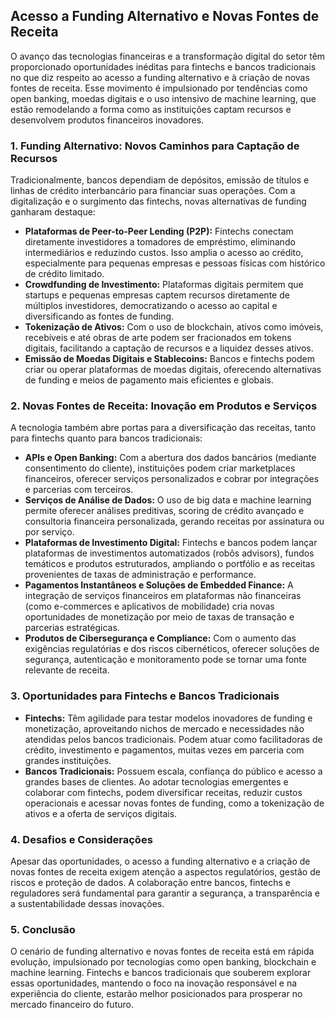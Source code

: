 ## Acesso a Funding Alternativo e Novas Fontes de Receita

O avanço das tecnologias financeiras e a transformação digital do setor têm proporcionado oportunidades inéditas para fintechs e bancos tradicionais no que diz respeito ao acesso a funding alternativo e à criação de novas fontes de receita. Esse movimento é impulsionado por tendências como open banking, moedas digitais e o uso intensivo de machine learning, que estão remodelando a forma como as instituições captam recursos e desenvolvem produtos financeiros inovadores.

### 1. Funding Alternativo: Novos Caminhos para Captação de Recursos

Tradicionalmente, bancos dependiam de depósitos, emissão de títulos e linhas de crédito interbancário para financiar suas operações. Com a digitalização e o surgimento das fintechs, novas alternativas de funding ganharam destaque:

- **Plataformas de Peer-to-Peer Lending (P2P):** Fintechs conectam diretamente investidores a tomadores de empréstimo, eliminando intermediários e reduzindo custos. Isso amplia o acesso ao crédito, especialmente para pequenas empresas e pessoas físicas com histórico de crédito limitado.
- **Crowdfunding de Investimento:** Plataformas digitais permitem que startups e pequenas empresas captem recursos diretamente de múltiplos investidores, democratizando o acesso ao capital e diversificando as fontes de funding.
- **Tokenização de Ativos:** Com o uso de blockchain, ativos como imóveis, recebíveis e até obras de arte podem ser fracionados em tokens digitais, facilitando a captação de recursos e a liquidez desses ativos.
- **Emissão de Moedas Digitais e Stablecoins:** Bancos e fintechs podem criar ou operar plataformas de moedas digitais, oferecendo alternativas de funding e meios de pagamento mais eficientes e globais.

### 2. Novas Fontes de Receita: Inovação em Produtos e Serviços

A tecnologia também abre portas para a diversificação das receitas, tanto para fintechs quanto para bancos tradicionais:

- **APIs e Open Banking:** Com a abertura dos dados bancários (mediante consentimento do cliente), instituições podem criar marketplaces financeiros, oferecer serviços personalizados e cobrar por integrações e parcerias com terceiros.
- **Serviços de Análise de Dados:** O uso de big data e machine learning permite oferecer análises preditivas, scoring de crédito avançado e consultoria financeira personalizada, gerando receitas por assinatura ou por serviço.
- **Plataformas de Investimento Digital:** Fintechs e bancos podem lançar plataformas de investimentos automatizados (robôs advisors), fundos temáticos e produtos estruturados, ampliando o portfólio e as receitas provenientes de taxas de administração e performance.
- **Pagamentos Instantâneos e Soluções de Embedded Finance:** A integração de serviços financeiros em plataformas não financeiras (como e-commerces e aplicativos de mobilidade) cria novas oportunidades de monetização por meio de taxas de transação e parcerias estratégicas.
- **Produtos de Cibersegurança e Compliance:** Com o aumento das exigências regulatórias e dos riscos cibernéticos, oferecer soluções de segurança, autenticação e monitoramento pode se tornar uma fonte relevante de receita.

### 3. Oportunidades para Fintechs e Bancos Tradicionais

- **Fintechs:** Têm agilidade para testar modelos inovadores de funding e monetização, aproveitando nichos de mercado e necessidades não atendidas pelos bancos tradicionais. Podem atuar como facilitadoras de crédito, investimento e pagamentos, muitas vezes em parceria com grandes instituições.
- **Bancos Tradicionais:** Possuem escala, confiança do público e acesso a grandes bases de clientes. Ao adotar tecnologias emergentes e colaborar com fintechs, podem diversificar receitas, reduzir custos operacionais e acessar novas fontes de funding, como a tokenização de ativos e a oferta de serviços digitais.

### 4. Desafios e Considerações

Apesar das oportunidades, o acesso a funding alternativo e a criação de novas fontes de receita exigem atenção a aspectos regulatórios, gestão de riscos e proteção de dados. A colaboração entre bancos, fintechs e reguladores será fundamental para garantir a segurança, a transparência e a sustentabilidade dessas inovações.

### 5. Conclusão

O cenário de funding alternativo e novas fontes de receita está em rápida evolução, impulsionado por tecnologias como open banking, blockchain e machine learning. Fintechs e bancos tradicionais que souberem explorar essas oportunidades, mantendo o foco na inovação responsável e na experiência do cliente, estarão melhor posicionados para prosperar no mercado financeiro do futuro.